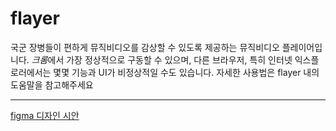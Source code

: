 # flayer
국군 장병들이 편하게 뮤직비디오를 감상할 수 있도록 제공하는 뮤직비디오 플레이어입니다.
*크롬*에서 가장 정상적으로 구동할 수 있으며, 다른 브라우저, 특히 인터넷 익스플로러에서는 몇몇 기능과 UI가 비정상적일 수도 있습니다.
자세한 사용법은 flayer 내의 도움말을 참고해주세요

***
[figma 디자인 시안](https://www.figma.com/file/7wFtfgp1noEweiBT99B1yM/flayer?node-id=55%3A140](https://www.figma.com/community/file/1218932582399096794/flayer)https://www.figma.com/community/file/1218932582399096794/flayer)
